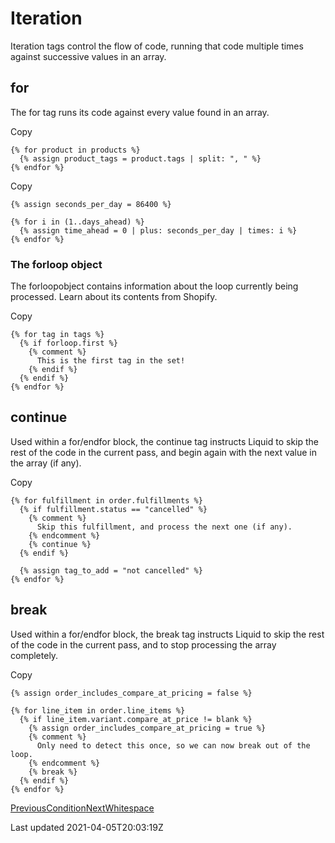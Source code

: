 # Iteration

Iteration tags control the flow of code, running that code multiple times against successive values in an array.

## for

The for tag runs its code against every value found in an array.

Copy

    {% for product in products %}
      {% assign product_tags = product.tags | split: ", " %}
    {% endfor %}

Copy

    {% assign seconds_per_day = 86400 %}
    
    {% for i in (1..days_ahead) %}
      {% assign time_ahead = 0 | plus: seconds_per_day | times: i %}
    {% endfor %}

### The forloop object

The forloopobject contains information about the loop currently being processed. Learn about its contents from Shopify.

Copy

    {% for tag in tags %}
      {% if forloop.first %}
        {% comment %}
          This is the first tag in the set!
        {% endif %}
      {% endif %}
    {% endfor %}

## continue

Used within a for/endfor block, the continue tag instructs Liquid to skip the rest of the code in the current pass, and begin again with the next value in the array (if any).

Copy

    {% for fulfillment in order.fulfillments %}
      {% if fulfillment.status == "cancelled" %}
        {% comment %}
          Skip this fulfillment, and process the next one (if any).
        {% endcomment %}
        {% continue %}
      {% endif %}
    
      {% assign tag_to_add = "not cancelled" %}
    {% endfor %}

## break

Used within a for/endfor block, the break tag instructs Liquid to skip the rest of the code in the current pass, and to stop processing the array completely.

Copy

    {% assign order_includes_compare_at_pricing = false %}
    
    {% for line_item in order.line_items %}
      {% if line_item.variant.compare_at_price != blank %}
        {% assign order_includes_compare_at_pricing = true %}
        {% comment %}
          Only need to detect this once, so we can now break out of the loop.
        {% endcomment %}
        {% break %}
      {% endif %}
    {% endfor %}

[PreviousCondition](/platform/liquid/basics/control-flow/condition)[NextWhitespace](/platform/liquid/basics/whitespace)

Last updated 2021-04-05T20:03:19Z